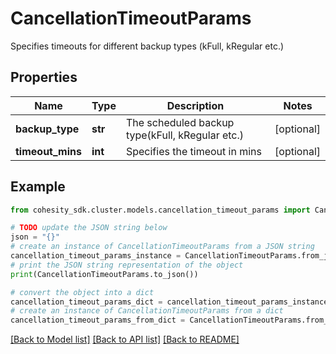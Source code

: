 # CancellationTimeoutParams

Specifies timeouts for different backup types (kFull, kRegular etc.)

## Properties

Name | Type | Description | Notes
------------ | ------------- | ------------- | -------------
**backup_type** | **str** | The scheduled backup type(kFull, kRegular etc.) | [optional] 
**timeout_mins** | **int** | Specifies the timeout in mins | [optional] 

## Example

```python
from cohesity_sdk.cluster.models.cancellation_timeout_params import CancellationTimeoutParams

# TODO update the JSON string below
json = "{}"
# create an instance of CancellationTimeoutParams from a JSON string
cancellation_timeout_params_instance = CancellationTimeoutParams.from_json(json)
# print the JSON string representation of the object
print(CancellationTimeoutParams.to_json())

# convert the object into a dict
cancellation_timeout_params_dict = cancellation_timeout_params_instance.to_dict()
# create an instance of CancellationTimeoutParams from a dict
cancellation_timeout_params_from_dict = CancellationTimeoutParams.from_dict(cancellation_timeout_params_dict)
```
[[Back to Model list]](../README.md#documentation-for-models) [[Back to API list]](../README.md#documentation-for-api-endpoints) [[Back to README]](../README.md)



